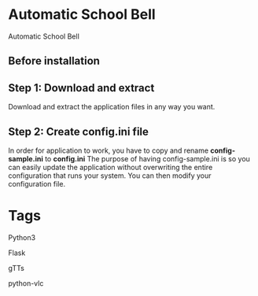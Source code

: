 # Automatic School Bell

Automatic School Bell

## Before installation 

## Step 1: Download and extract
Download and extract the application files in any way you want.

## Step 2: Create config.ini file
In order for application to work, you have to copy and rename **config-sample.ini** to **config.ini**
The purpose of having config-sample.ini is so you can easily update the application without overwriting the entire configuration that runs your system.
You can then modify your configuration file.

# Tags
Python3

Flask

gTTs

python-vlc
